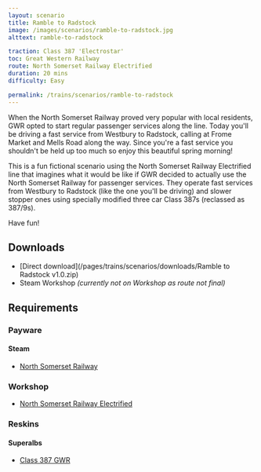 ```yaml
---
layout: scenario
title: Ramble to Radstock
image: /images/scenarios/ramble-to-radstock.jpg
alttext: ramble-to-radstock

traction: Class 387 'Electrostar'
toc: Great Western Railway
route: North Somerset Railway Electrified
duration: 20 mins
difficulty: Easy

permalink: /trains/scenarios/ramble-to-radstock
---
```


When the North Somerset Railway proved very popular with local residents, GWR opted to start regular passenger services along the line. Today you'll be driving a fast service from Westbury to Radstock, calling at Frome Market and Mells Road along the way. Since you're a fast service you shouldn't be held up too much so enjoy this beautiful spring morning!

This is a fun fictional scenario using the North Somerset Railway Electrified line that imagines what it would be like if GWR decided to actually use the North Somerset Railway for passenger services. They operate fast services from Westbury to Radstock (like the one you'll be driving) and slower stopper ones using specially modified three car Class 387s (reclassed as 387/9s).

Have fun!

## Downloads

* [Direct download](/pages/trains/scenarios/downloads/Ramble to Radstock v1.0.zip)
* Steam Workshop *(currently not on Workshop as route not final)*

## Requirements

### Payware

#### Steam

* [North Somerset Railway](http://store.steampowered.com/app/325993)

### Workshop

* [North Somerset Railway Electrified](http://steamcommunity.com/sharedfiles/filedetails/?id=1287223527)

### Reskins

#### Superalbs

* [Class 387 GWR](http://superalbs.weebly.com/class387greatwesternrailway.html)
